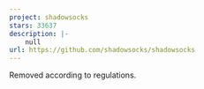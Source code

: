 ```yaml
---
project: shadowsocks
stars: 33637
description: |-
    null
url: https://github.com/shadowsocks/shadowsocks
---
```


Removed according to regulations.

